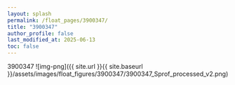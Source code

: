 ```yaml
---
layout: splash
permalink: /float_pages/3900347/
title: "3900347"
author_profile: false
last_modified_at: 2025-06-13
toc: false
---
```

 
3900347
![img-png]({{ site.url }}{{ site.baseurl }}/assets/images/float_figures/3900347/3900347_Sprof_processed_v2.png)